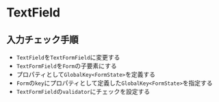 # TextField

## 入力チェック手順

- `TextField`を`TextFormField`に変更する
- `TextFormField`を`Form`の子要素にする
- プロパティとして`GlobalKey<FormState>`を定義する
- `Form`の`key`にプロパティとして定義した`GlobalKey<FormState>`を指定する
- `TextFormField`の`validator`にチェックを設定する
